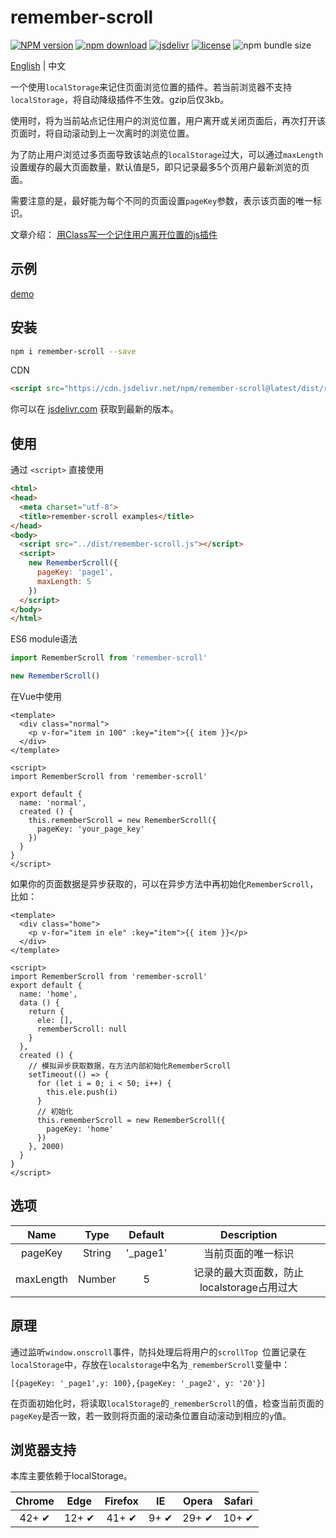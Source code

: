 # remember-scroll
[![NPM version](https://img.shields.io/npm/v/remember-scroll.svg)](https://www.npmjs.com/package/remember-scroll)
[![npm download](https://img.shields.io/npm/dt/remember-scroll.svg?style=flat-square)](https://www.npmjs.com/package/remember-scroll)
[![jsdelivr](https://data.jsdelivr.com/v1/package/npm/remember-scroll/badge)](https://www.jsdelivr.com/package/npm/remember-scroll)
[![license](https://img.shields.io/npm/l/remember-scroll.svg?style=flat-square)](https://github.com/fengxianqi/remember-scroll/blob/master/LICENSE)
![npm bundle size](https://img.shields.io/bundlephobia/minzip/remember-scroll?label=gzip)

[English](https://github.com/fengxianqi/remember-scroll) | 中文


一个使用`localStorage`来记住页面浏览位置的插件。若当前浏览器不支持`localStorage`，将自动降级插件不生效。gzip后仅3kb。

使用时，将为当前站点记住用户的浏览位置，用户离开或关闭页面后，再次打开该页面时，将自动滚动到上一次离时的浏览位置。

为了防止用户浏览过多页面导致该站点的`localStorage`过大，可以通过```maxLength```设置缓存的最大页面数量，默认值是5，即只记录最多5个页用户最新浏览的页面。

需要注意的是，最好能为每个不同的页面设置```pageKey```参数，表示该页面的唯一标识。

文章介绍： [用Class写一个记住用户离开位置的js插件](https://www.fengxianqi.com/index.php/archives/132/)

## 示例
[demo](https://fengxianqi.github.io/remember-scroll/examples/)

## 安装
```bash
npm i remember-scroll --save
```
CDN
```html
<script src="https://cdn.jsdelivr.net/npm/remember-scroll@latest/dist/remember-scroll.min.js"></script>
```
你可以在 [jsdelivr.com](https://www.jsdelivr.com/package/npm/remember-scroll) 获取到最新的版本。
## 使用
通过 `<script>` 直接使用
```html
<html>
<head>
  <meta charset="utf-8">
  <title>remember-scroll examples</title>
</head>
<body>
  <script src="../dist/remember-scroll.js"></script>
  <script>
    new RememberScroll({
      pageKey: 'page1',
      maxLength: 5
    })
  </script>
</body>
</html>
```
ES6 module语法
```javascript
import RememberScroll from 'remember-scroll'

new RememberScroll()
```

在Vue中使用
```vue
<template>
  <div class="normal">
    <p v-for="item in 100" :key="item">{{ item }}</p>
  </div>
</template>

<script>
import RememberScroll from 'remember-scroll'

export default {
  name: 'normal',
  created () {
    this.rememberScroll = new RememberScroll({
      pageKey: 'your_page_key'
    })
  }
}
</script>
```

如果你的页面数据是异步获取的，可以在异步方法中再初始化`RememberScroll`，比如：
```vue
<template>
  <div class="home">
    <p v-for="item in ele" :key="item">{{ item }}</p>
  </div>
</template>

<script>
import RememberScroll from 'remember-scroll'
export default {
  name: 'home',
  data () {
    return {
      ele: [],
      rememberScroll: null
    }
  },
  created () {
    // 模拟异步获取数据，在方法内部初始化RememberScroll
    setTimeout(() => {
      for (let i = 0; i < 50; i++) {
        this.ele.push(i)
      }
      // 初始化
      this.rememberScroll = new RememberScroll({
        pageKey: 'home'
      })
    }, 2000)
  }
}
</script>
```

## 选项
| Name | Type | Default | Description |
| :--: | :--: | :--: | :--: |
| pageKey | String | '_page1' | 当前页面的唯一标识 |
| maxLength | Number | 5 | 记录的最大页面数，防止localstorage占用过大 |

## 原理
通过监听```window.onscroll```事件，防抖处理后将用户的```scrollTop ```位置记录在`localStorage`中，存放在`localstorage`中名为`_rememberScroll`变量中：
```
[{pageKey: '_page1',y: 100},{pageKey: '_page2', y: '20'}]
```
在页面初始化时，将读取`localStorage`的`_rememberScroll`的值，检查当前页面的`pageKey`是否一致，若一致则将页面的滚动条位置自动滚动到相应的`y`值。

## 浏览器支持

本库主要依赖于localStorage。

| Chrome | Edge | Firefox | IE | Opera | Safari |
|:---:|:---:|:---:|:---:|:---:|:---:|
| 42+ ✔ | 12+ ✔ | 41+ ✔ | 9+ ✔ | 29+ ✔ | 10+ ✔ |
